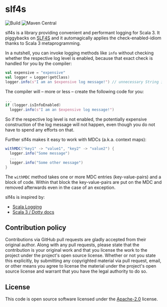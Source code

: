 # slf4s #

![Build](https://img.shields.io/github/workflow/status/hseeberger/slf4s/Test)
![Maven Central](https://img.shields.io/maven-central/v/rocks.heikoseeberger/slf4s)

slf4s is a library providing convenient and performant logging for Scala 3. It piggybacks on
[SLF4S](http://www.slf4j.org/) and it automagically applies the check-enabled-idiom thanks to
Scala 3 metaprogramming.

In a nutshell, you can invoke logging methods like `info` without checking whether the respective
log level is enabled, because that exact check is handled for you by the compiler:

``` scala
val expensive = "expensive"
val logger = Logger(getClass)
logger.info(s"I am an $expensive log message!") // unnecessary String interpolation?
```

The compiler will – more or less – create the following code for you:

``` scala
...
if (logger.isInfoEnabled)
  logger.info(s"I am an $expensive log message!")
```

So if the respective log level is not enabled, the potentially expensive construction of the log
message will not happen, even though you do not have to spend any efforts on that.

Further slf4s makes it easy to work with MDCs (a.k.a. context maps):

``` scala
withMDC("key1" -> "value1", "key2" -> "value2") {
  logger.info("Some message")
  ...
  logger.info("Some other message")
}
```

The `withMDC` method takes one or more MDC entries (key-value-pairs) and a block of code. Within
that block the key-value-pairs are put on the MDC and removed afterwards even in the case of an
exception.

slf4s is inspired by:
- [Scala Logging](https://github.com/lightbend/scala-logging)
- [Scala 3 / Dotty docs](http://dotty.epfl.ch/docs/reference/metaprogramming/inline.html)

## Contribution policy ##

Contributions via GitHub pull requests are gladly accepted from their original author. Along with
any pull requests, please state that the contribution is your original work and that you license
the work to the project under the project's open source license. Whether or not you state this
explicitly, by submitting any copyrighted material via pull request, email, or other means you
agree to license the material under the project's open source license and warrant that you have the
legal authority to do so.

## License ##

This code is open source software licensed under the
[Apache-2.0](http://www.apache.org/licenses/LICENSE-2.0) license.

